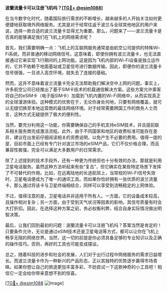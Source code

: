**波蘭流量卡可以注册飞机吗？[[TG💪+ @esim1088](https://t.me/s/esim1088)]**

在当今数字化时代，随着国际旅行需求的不断增长，越来越多的人开始关注如何更便捷地获取境外网络服务。尤其是对于经常往返于波兰与全球其他地区的用户来说，选择一款合适的波兰流量卡显得尤为重要。那么，问题来了——波兰流量卡是否真的能够满足我们在飞机上的网络需求呢？

首先，我们需要明确一点：飞机上的互联网服务通常是由航空公司提供的特殊Wi-Fi系统，而非普通的移动网络信号。这意味着，即使你拥有波兰流量卡，也无法直接通过它来实现飞行期间的上网功能。这是因为飞机内部的Wi-Fi设备是独立运作的，它并不依赖于地面基站或卫星信号进行数据传输。因此，即便你的波兰流量卡信号很强，一旦进入高空环境，就失去了连接的基础。

然而，这并不意味着波兰流量卡完全无法帮助我们解决空中上网的问题。事实上，许多航空公司已经推出了基于SIM卡技术的机载通信解决方案。这些方案允许乘客将自己的eSIM卡（电子版SIM卡）加载到飞机内置的Wi-Fi网络中，从而实现真正的全球漫游体验。这种模式的优势在于，无论你身处何地，只要有网络覆盖，就可以无缝切换至本地运营商的最佳网络环境。对于经常需要跨国工作的商务人士而言，这种方式无疑提供了极大的便利性。

当然，要充分利用这一功能，你需要确保自己的手机支持eSIM技术，并且提前联系相关服务商完成激活流程。此外，由于不同国家和地区的收费标准可能存在差异，建议在出发前仔细阅读相关的资费说明，以免产生不必要的费用。值得一提的是，目前市面上已经有专门针对波兰市场的eSIM产品，它们不仅价格合理，而且兼容性极强，完全可以满足大多数用户的日常需求。

除了上述提到的技术手段外，还有一种更为传统但也十分有效的办法，那就是利用卫星电话服务。虽然这种方法听起来有些“复古”，但它确实在某些特定场景下发挥了不可替代的作用。比如，在远离陆地的长途航班上，当常规的Wi-Fi信号失效时，卫星电话便成为了唯一的通讯工具。而如果你恰好拥有一张优质的波兰流量卡，那么通过将该卡与卫星终端相结合，同样可以享受到流畅稳定的上网体验。

不过，值得注意的是，卫星电话并非适用于所有人。一方面，它的设备成本较高，且操作相对复杂；另一方面，由于受到天气状况等因素的影响，其信号质量有时会大打折扣。因此，在选择这种方案之前，务必权衡利弊，结合自身实际情况做出明智决策。

最后，让我们回到最初的问题：波蘭流量卡可以注册飞机吗？答案当然是肯定的！只要条件允许，无论是通过eSIM技术还是卫星电话等方式，都可以让你在飞机上畅享无阻的网络世界。当然，这一切的前提是你必须具备足够的专业知识以及正确的操作技巧。否则，再好的工具也可能变成摆设。

总之，随着科技的进步和社会的发展，人们对于出行过程中网络服务的需求日益增长。而波兰流量卡作为一种新兴的产品形态，正以其独特的优势逐步赢得市场青睐。如果你想让自己的旅途更加丰富多彩，不妨尝试一下这款神奇的小工具吧！相信它一定会给你带来意想不到的惊喜。

[[TG💪+ @esim1088](https://t.me/s/esim1088) ![Image](https://i.postimg.cc/4NQfJmqS/Snipaste-2025-05-13-00-14-12.png)]